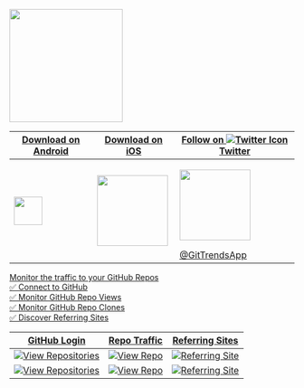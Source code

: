 <p><a href="https://twitter.com/GitTrendsApp"><img src="https://user-images.githubusercontent.com/13558917/75601130-1b0d1a00-5a6d-11ea-8bdc-204c65a70d52.png" height="200" /> </p>

| Download on Android | Download on iOS | Follow on ![Twitter Icon](http://i.imgur.com/wWzX9uB.png) Twitter |
| ----------- | ------------- | ------- |
| <p><a href="https://play.google.com/store/apps/details?id=com.minnick.gittrends"> <img src="https://github.com/steverichey/google-play-badge-svg/blob/master/img/en_get.svg" height="50" /></p> |  <p> <a href="https://apps.apple.com/us/app/gittrends-github-insights/id1500300399"> <img src="https://user-images.githubusercontent.com/13558917/75613580-2baca700-5ae4-11ea-8f3c-8ad1a8ace8ef.png" height="125" /> </p> | <p><a href="https://twitter.com/GitTrendsApp"><img src="https://user-images.githubusercontent.com/13558917/75601130-1b0d1a00-5a6d-11ea-8bdc-204c65a70d52.png" height="125" /> </p> [@GitTrendsApp](https://twitter.com/GitTrendsApp) | 

Monitor the traffic to your GitHub Repos<br/>
✅ Connect to GitHub <br/>
✅ Monitor GitHub Repo Views <br/>
✅ Monitor GitHub Repo Clones <br/>
✅ Discover Referring Sites <br/>

| GitHub Login | Repo Traffic | Referring Sites |
| -- | -- | -- |
| ![View Repositories](https://user-images.githubusercontent.com/13558917/75208427-77500100-5730-11ea-9654-7255ed051536.gif) | ![View Repo](https://user-images.githubusercontent.com/13558917/75208368-5091ca80-5730-11ea-8602-8c63244bf229.gif) | ![Referring Site](https://user-images.githubusercontent.com/13558917/75208328-30faa200-5730-11ea-92c7-d316f6cb39e6.gif) | 
| ![View Repositories](https://user-images.githubusercontent.com/13558917/74350902-43a5cc00-4d6b-11ea-8c9f-c1bafbfcb415.gif) | ![View Repo](https://user-images.githubusercontent.com/13558917/74351618-363d1180-4d6c-11ea-8244-dc2e1c6cdfe4.gif) | ![Referring Site](https://user-images.githubusercontent.com/13558917/74351991-b9f6fe00-4d6c-11ea-9eb5-57260493256b.gif) | 
